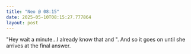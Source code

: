 ```yaml
---
title: "Neo @ 08:15"
date: 2025-05-10T08:15:27.777864
layout: post
---
```


"Hey wait a minute...I already know that and ". And so it goes on until she arrives at the final answer.